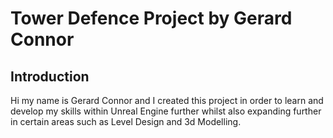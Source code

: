 # Tower Defence Project by Gerard Connor

## Introduction
Hi my name is Gerard Connor and I created this project in order to learn and develop my skills within Unreal Engine further whilst also expanding further in certain areas such as Level Design and 3d Modelling.
